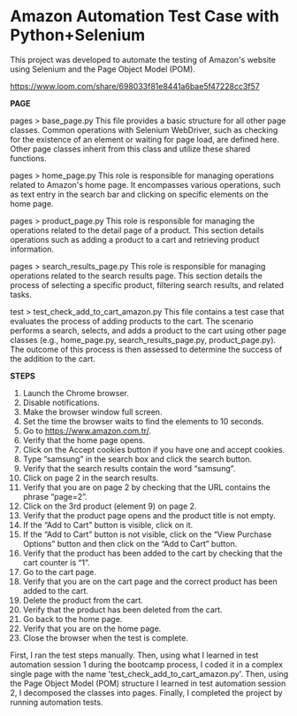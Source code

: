 # Amazon Automation Test Case with Python+Selenium 

This project was developed to automate the testing of Amazon's website using Selenium and the Page Object Model (POM).

https://www.loom.com/share/698033f81e8441a6bae5f47228cc3f57

<b>PAGE</b>

pages > base_page.py
This file provides a basic structure for all other page classes. Common operations with Selenium WebDriver, such as checking for the existence of an element or waiting for page load, are defined here. Other page classes inherit from this class and utilize these shared functions.

pages > home_page.py
This role is responsible for managing operations related to Amazon's home page. It encompasses various operations, such as text entry in the search bar and clicking on specific elements on the home page.

pages > product_page.py
This role is responsible for managing the operations related to the detail page of a product. This section details operations such as adding a product to a cart and retrieving product information.

pages > search_results_page.py
This role is responsible for managing operations related to the search results page. This section details the process of selecting a specific product, filtering search results, and related tasks.

test > test_check_add_to_cart_amazon.py
This file contains a test case that evaluates the process of adding products to the cart. The scenario performs a search, selects, and adds a product to the cart using other page classes (e.g., home_page.py, search_results_page.py, product_page.py). The outcome of this process is then assessed to determine the success of the addition to the cart.

<b>STEPS</b>
1. Launch the Chrome browser.
2. Disable notifications.
3. Make the browser window full screen.
4. Set the time the browser waits to find the elements to 10 seconds.
5. Go to https://www.amazon.com.tr/.
6. Verify that the home page opens.
7. Click on the Accept cookies button if you have one and accept cookies.
8. Type “samsung” in the search box and click the search button.
9. Verify that the search results contain the word “samsung”.
10. Click on page 2 in the search results.
11. Verify that you are on page 2 by checking that the URL contains the phrase “page=2”.
12. Click on the 3rd product (element 9) on page 2.
13. Verify that the product page opens and the product title is not empty.
14. If the “Add to Cart” button is visible, click on it.
15. If the “Add to Cart” button is not visible, click on the “View Purchase Options” button and then click on the “Add to Cart” button.
16. Verify that the product has been added to the cart by checking that the cart counter is “1”.
17. Go to the cart page.
18. Verify that you are on the cart page and the correct product has been added to the cart.
19. Delete the product from the cart.
20. Verify that the product has been deleted from the cart.
21. Go back to the home page.
22. Verify that you are on the home page.
23. Close the browser when the test is complete.

First, I ran the test steps manually. Then, using what I learned in test automation session 1 during the bootcamp process, I coded it in a complex single page with the name 'test_check_add_to_cart_amazon.py'. Then, using the Page Object Model (POM) structure I learned in test automation session 2, I decomposed the classes into pages. Finally, I completed the project by running automation tests.


